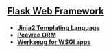 ## [Flask Web Framework](http://flask.pocoo.org/)

* **[Jinja2 Templating Language](http://jinja.pocoo.org/docs/2.10/)**
* **[Peewee ORM](https://peewee.readthedocs.io/en/latest/)**
* **[Werkzeug for WSGI apps](http://werkzeug.pocoo.org/docs/0.14/)**